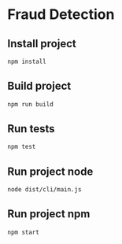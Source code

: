 # Fraud Detection

## Install project   

```bash
npm install
```

## Build project  

```bash
npm run build
```

## Run tests  
```bash
npm test
```

## Run project node  

```bash
node dist/cli/main.js 
```

## Run project npm  

```bash
npm start
```
